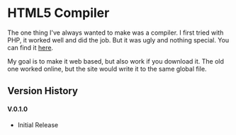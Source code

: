 # HTML5 Compiler
The one thing I've always wanted to make was a compiler. I first tried with PHP, it worked well and did the job. But it was ugly and nothing special. You can find it [here](https://github.com/mamamia5x/Old-HTML5-Compiler). 

My goal is to make it web based, but also work if you download it. The old one worked online, but the site would write it to the same global file.

## Version History
#### V.0.1.0
* Initial Release